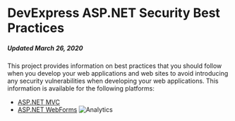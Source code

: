 # DevExpress ASP.NET Security Best Practices

##### Updated March 26, 2020

This project provides information on best practices that you should follow when you develop your web applications and web sites to avoid introducing any security vulnerabilities when developing your web applications. This information is available for the following platforms:

* [ASP.NET MVC](https://github.com/DevExpress/aspnet-security-bestpractices/tree/master/SecurityBestPractices.Mvc)
* [ASP.NET WebForms](https://github.com/DevExpress/aspnet-security-bestpractices/tree/master/SecurityBestPractices.WebForms)
![Analytics](https://ga-beacon.appspot.com/UA-129603086-1/aspnet-security-bestpractices-overview-page?pixel)
